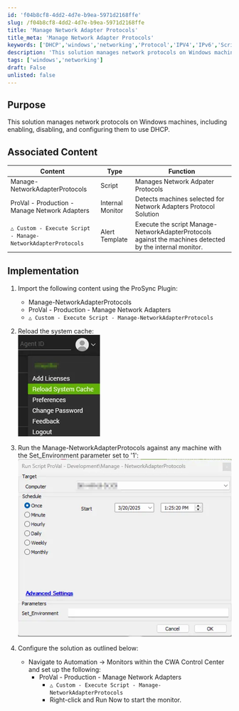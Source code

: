 ```yaml
---
id: 'f04b8cf8-4dd2-4d7e-b9ea-5971d2168ffe'
slug: /f04b8cf8-4dd2-4d7e-b9ea-5971d2168ffe
title: 'Manage Network Adapter Protocols'
title_meta: 'Manage Network Adapter Protocols'
keywords: ['DHCP','windows','networking','Protocol','IPV4','IPv6','Script','Automate']
description: 'This solution manages network protocols on Windows machines, including enabling, disabling, and configuring them to use DHCP'
tags: ['windows','networking']
draft: False
unlisted: false
---
```


## Purpose
This solution manages network protocols on Windows machines, including enabling, disabling, and configuring them to use DHCP.

## Associated Content
| Content                                                      | Type             | Function                                                                                                          |
| ------------------------------------------------------------ | ---------------- | ----------------------------------------------------------------------------------------------------------------- |
| Manage-NetworkAdapterProtocols                      | Script           | Manages Network Adpater Protocols                                                                                 |
| ProVal - Production - Manage Network Adapters       | Internal Monitor | Detects machines selected for Network Adapters Protocol Solution                                                  |
| `△ Custom - Execute Script - Manage-NetworkAdapterProtocols` | Alert Template   | Execute the script Manage-NetworkAdapterProtocols against the machines detected by the internal monitor. |



## Implementation
1. Import the following content using the ProSync Plugin:
   - Manage-NetworkAdapterProtocols  
   - ProVal - Production - Manage Network Adapters
   -  `△ Custom - Execute Script - Manage-NetworkAdapterProtocols` 

2. Reload the system cache:  
 ![Image](../../static/img/docs/0af1bff2-a32a-442b-9322-a8a260d150ff/image_1.webp)

1. Run the Manage-NetworkAdapterProtocols against any machine with the Set_Environment parameter set to '1':  
![Image](../../static/img/docs/c5d35def-c815-4d69-b015-9b083ec05edd/image1.webp)

1. Configure the solution as outlined below:
   - Navigate to Automation → Monitors within the CWA Control Center and set up the following:
     - ProVal - Production - Manage Network Adapters
       - `△ Custom - Execute Script - Manage-NetworkAdapterProtocols` 
       - Right-click and Run Now to start the monitor.